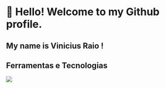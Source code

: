 # 👋 Hello! Welcome to my Github profile.
## My name is Vinicius Raio !




## Ferramentas e Tecnologias
<img src="https://cdn.jsdelivr.net/gh/devicons/devicon@latest/icons/html5/html5-original-wordmark.svg" />
          
